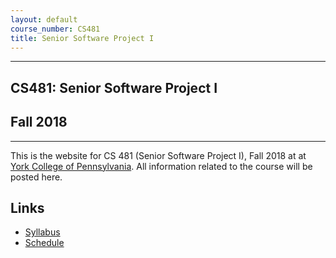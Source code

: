 ```yaml
---
layout: default
course_number: CS481
title: Senior Software Project I
---
```


--- --- --- --- --- --- --- --- --- --- --- --- --- --- --- --- --- --- --- --- --- --- --- ---

## CS481: Senior Software Project I

## Fall 2018

--- --- --- --- --- --- --- --- --- --- --- --- --- --- --- --- --- --- --- --- --- --- --- ---

This is the website for CS 481 (Senior Software Project I), Fall 2018 at at [York College of Pennsylvania](http://www.ycp.edu).  All information related to the course will be posted here.

## Links

* [Syllabus](syllabus.html)
* [Schedule](schedule.html)